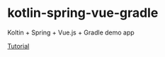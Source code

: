 # kotlin-spring-vue-gradle

Koltin + Spring + Vue.js + Gradle demo app

<a href="https://vaadimblog.blogspot.com/p/kotlin-spring-boot-vuejs.html">Tutorial</a>
